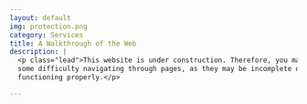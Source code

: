 ```yaml
---
layout: default
img: protection.png
category: Services
title: A Walkthrough of the Web
description: |
  <p class="lead">This website is under construction. Therefore, you may find
  some difficulty navigating through pages, as they may be incomplete or not
  functioning properly.</p>

---
```

